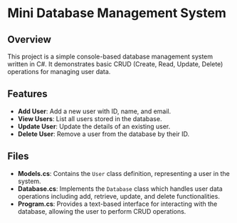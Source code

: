 # Mini Database Management System

## Overview

This project is a simple console-based database management system written in C#. It demonstrates basic CRUD (Create, Read, Update, Delete) operations for managing user data. 

## Features

- **Add User**: Add a new user with ID, name, and email.
- **View Users**: List all users stored in the database.
- **Update User**: Update the details of an existing user.
- **Delete User**: Remove a user from the database by their ID.

## Files

- **Models.cs**: Contains the `User` class definition, representing a user in the system.
- **Database.cs**: Implements the `Database` class which handles user data operations including add, retrieve, update, and delete functionalities.
- **Program.cs**: Provides a text-based interface for interacting with the database, allowing the user to perform CRUD operations.
